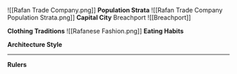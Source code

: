 ![[Rafan Trade Company.png]]
**Population Strata**
![[Rafan Trade Company Population Strata.png]]
**Capital City**
Breachport
![[Breachport]]

**Clothing Traditions**
![[Rafanese Fashion.png]]
**Eating Habits**

**Architecture Style**

****

 **Rulers**
 